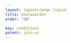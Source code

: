 ```yaml
---
layout: layouts/page.liquid
title: Voorwaarden
order: "20" 

key: conditions
parent: join-us
---
```

